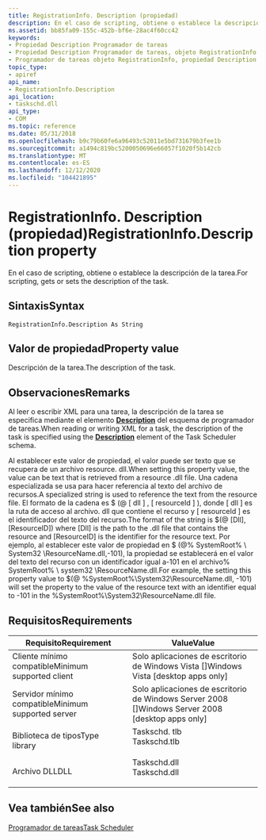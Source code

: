 ```yaml
---
title: RegistrationInfo. Description (propiedad)
description: En el caso de scripting, obtiene o establece la descripción de la tarea.
ms.assetid: bb85fa09-155c-452b-bf6e-28ac4f60cc42
keywords:
- Propiedad Description Programador de tareas
- Propiedad Description Programador de tareas, objeto RegistrationInfo
- Programador de tareas objeto RegistrationInfo, propiedad Description
topic_type:
- apiref
api_name:
- RegistrationInfo.Description
api_location:
- taskschd.dll
api_type:
- COM
ms.topic: reference
ms.date: 05/31/2018
ms.openlocfilehash: b9c79b60fe6a96493c52011e5bd731679b3fee1b
ms.sourcegitcommit: a1494c819bc5200050696e66057f1020f5b142cb
ms.translationtype: MT
ms.contentlocale: es-ES
ms.lasthandoff: 12/12/2020
ms.locfileid: "104421895"
---
```

# <a name="registrationinfodescription-property"></a><span data-ttu-id="ca293-106">RegistrationInfo. Description (propiedad)</span><span class="sxs-lookup"><span data-stu-id="ca293-106">RegistrationInfo.Description property</span></span>

<span data-ttu-id="ca293-107">En el caso de scripting, obtiene o establece la descripción de la tarea.</span><span class="sxs-lookup"><span data-stu-id="ca293-107">For scripting, gets or sets the description of the task.</span></span>

## <a name="syntax"></a><span data-ttu-id="ca293-108">Sintaxis</span><span class="sxs-lookup"><span data-stu-id="ca293-108">Syntax</span></span>


```VB
RegistrationInfo.Description As String
```



## <a name="property-value"></a><span data-ttu-id="ca293-109">Valor de propiedad</span><span class="sxs-lookup"><span data-stu-id="ca293-109">Property value</span></span>

<span data-ttu-id="ca293-110">Descripción de la tarea.</span><span class="sxs-lookup"><span data-stu-id="ca293-110">The description of the task.</span></span>

## <a name="remarks"></a><span data-ttu-id="ca293-111">Observaciones</span><span class="sxs-lookup"><span data-stu-id="ca293-111">Remarks</span></span>

<span data-ttu-id="ca293-112">Al leer o escribir XML para una tarea, la descripción de la tarea se especifica mediante el elemento [**Description**](taskschedulerschema-description-registrationinfotype-element.md) del esquema de programador de tareas.</span><span class="sxs-lookup"><span data-stu-id="ca293-112">When reading or writing XML for a task, the description of the task is specified using the [**Description**](taskschedulerschema-description-registrationinfotype-element.md) element of the Task Scheduler schema.</span></span>

<span data-ttu-id="ca293-113">Al establecer este valor de propiedad, el valor puede ser texto que se recupera de un archivo resource. dll.</span><span class="sxs-lookup"><span data-stu-id="ca293-113">When setting this property value, the value can be text that is retrieved from a resource .dll file.</span></span> <span data-ttu-id="ca293-114">Una cadena especializada se usa para hacer referencia al texto del archivo de recursos.</span><span class="sxs-lookup"><span data-stu-id="ca293-114">A specialized string is used to reference the text from the resource file.</span></span> <span data-ttu-id="ca293-115">El formato de la cadena es $ (@ \[ dll \] , \[ resourceId \] ), donde \[ dll \] es la ruta de acceso al archivo. dll que contiene el recurso y \[ resourceId \] es el identificador del texto del recurso.</span><span class="sxs-lookup"><span data-stu-id="ca293-115">The format of the string is $(@ \[Dll\], \[ResourceID\]) where \[Dll\] is the path to the .dll file that contains the resource and \[ResourceID\] is the identifier for the resource text.</span></span> <span data-ttu-id="ca293-116">Por ejemplo, al establecer este valor de propiedad en $ (@% SystemRoot% \\ System32 \\ResourceName.dll,-101), la propiedad se establecerá en el valor del texto del recurso con un identificador igual a-101 en el archivo% SystemRoot% \\ system32 \\ResourceName.dll.</span><span class="sxs-lookup"><span data-stu-id="ca293-116">For example, the setting this property value to $(@ %SystemRoot%\\System32\\ResourceName.dll, -101) will set the property to the value of the resource text with an identifier equal to -101 in the %SystemRoot%\\System32\\ResourceName.dll file.</span></span>

## <a name="requirements"></a><span data-ttu-id="ca293-117">Requisitos</span><span class="sxs-lookup"><span data-stu-id="ca293-117">Requirements</span></span>



| <span data-ttu-id="ca293-118">Requisito</span><span class="sxs-lookup"><span data-stu-id="ca293-118">Requirement</span></span> | <span data-ttu-id="ca293-119">Value</span><span class="sxs-lookup"><span data-stu-id="ca293-119">Value</span></span> |
|-------------------------------------|-----------------------------------------------------------------------------------------|
| <span data-ttu-id="ca293-120">Cliente mínimo compatible</span><span class="sxs-lookup"><span data-stu-id="ca293-120">Minimum supported client</span></span><br/> | <span data-ttu-id="ca293-121">Solo aplicaciones de escritorio de Windows Vista \[\]</span><span class="sxs-lookup"><span data-stu-id="ca293-121">Windows Vista \[desktop apps only\]</span></span><br/>                                          |
| <span data-ttu-id="ca293-122">Servidor mínimo compatible</span><span class="sxs-lookup"><span data-stu-id="ca293-122">Minimum supported server</span></span><br/> | <span data-ttu-id="ca293-123">Solo aplicaciones de escritorio de Windows Server 2008 \[\]</span><span class="sxs-lookup"><span data-stu-id="ca293-123">Windows Server 2008 \[desktop apps only\]</span></span><br/>                                    |
| <span data-ttu-id="ca293-124">Biblioteca de tipos</span><span class="sxs-lookup"><span data-stu-id="ca293-124">Type library</span></span><br/>             | <dl> <span data-ttu-id="ca293-125"><dt>Taskschd. tlb</dt></span><span class="sxs-lookup"><span data-stu-id="ca293-125"><dt>Taskschd.tlb</dt></span></span> </dl> |
| <span data-ttu-id="ca293-126">Archivo DLL</span><span class="sxs-lookup"><span data-stu-id="ca293-126">DLL</span></span><br/>                      | <dl> <span data-ttu-id="ca293-127"><dt>Taskschd.dll</dt></span><span class="sxs-lookup"><span data-stu-id="ca293-127"><dt>Taskschd.dll</dt></span></span> </dl> |



## <a name="see-also"></a><span data-ttu-id="ca293-128">Vea también</span><span class="sxs-lookup"><span data-stu-id="ca293-128">See also</span></span>

<dl> <dt>

[<span data-ttu-id="ca293-129">Programador de tareas</span><span class="sxs-lookup"><span data-stu-id="ca293-129">Task Scheduler</span></span>](task-scheduler-start-page.md)
</dt> </dl>

 

 





